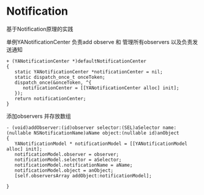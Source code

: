 # Notification

基于Notification原理的实践

单例YANotificationCenter 负责add observe  和 管理所有observers 以及负责发送通知

```
+ (YANotificationCenter *)defaultNotificationCenter
{
   static YANotificationCenter *notificationCenter = nil;
   static dispatch_once_t onceToken;
   dispatch_once(&onceToken, ^{
      notificationCenter = [[YANotificationCenter alloc] init];
   });
   return notificationCenter;
}
```
添加observers 并存放数组
```
- (void)addObserver:(id)observer selector:(SEL)aSelector name:(nullable NSNotificationName)aName object:(nullable id)anObject
{
   YANotificationModel * notificationModel = [[YANotificationModel alloc] init];
   notificationModel.observer = observer;
   notificationModel.selector = aSelector;
   notificationModel.notificationName = aName;
   notificationModel.object = anObject;
   [self.observersArray addObject:notificationModel];

}
```

